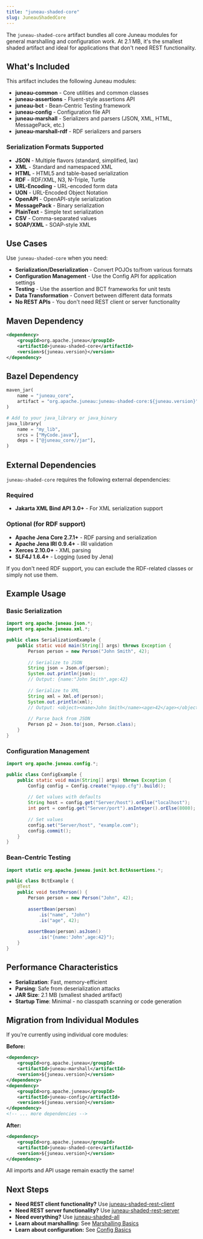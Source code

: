 ```yaml
---
title: "juneau-shaded-core"
slug: JuneauShadedCore
---
```


The `juneau-shaded-core` artifact bundles all core Juneau modules for general marshalling and configuration work. At 2.1 MB, it's the smallest shaded artifact and ideal for applications that don't need REST functionality.

## What's Included

This artifact includes the following Juneau modules:

- **juneau-common** - Core utilities and common classes
- **juneau-assertions** - Fluent-style assertions API
- **juneau-bct** - Bean-Centric Testing framework
- **juneau-config** - Configuration file API
- **juneau-marshall** - Serializers and parsers (JSON, XML, HTML, MessagePack, etc.)
- **juneau-marshall-rdf** - RDF serializers and parsers

### Serialization Formats Supported

- **JSON** - Multiple flavors (standard, simplified, lax)
- **XML** - Standard and namespaced XML
- **HTML** - HTML5 and table-based serialization
- **RDF** - RDF/XML, N3, N-Triple, Turtle
- **URL-Encoding** - URL-encoded form data
- **UON** - URL-Encoded Object Notation
- **OpenAPI** - OpenAPI-style serialization
- **MessagePack** - Binary serialization
- **PlainText** - Simple text serialization
- **CSV** - Comma-separated values
- **SOAP/XML** - SOAP-style XML

## Use Cases

Use `juneau-shaded-core` when you need:

- **Serialization/Deserialization** - Convert POJOs to/from various formats
- **Configuration Management** - Use the Config API for application settings
- **Testing** - Use the assertion and BCT frameworks for unit tests
- **Data Transformation** - Convert between different data formats
- **No REST APIs** - You don't need REST client or server functionality

## Maven Dependency

```xml
<dependency>
    <groupId>org.apache.juneau</groupId>
    <artifactId>juneau-shaded-core</artifactId>
    <version>${juneau.version}</version>
</dependency>
```

## Bazel Dependency

```python
maven_jar(
    name = "juneau_core",
    artifact = "org.apache.juneau:juneau-shaded-core:${juneau.version}",
)

# Add to your java_library or java_binary
java_library(
    name = "my_lib",
    srcs = ["MyCode.java"],
    deps = ["@juneau_core//jar"],
)
```

## External Dependencies

`juneau-shaded-core` requires the following external dependencies:

### Required
- **Jakarta XML Bind API 3.0+** - For XML serialization support

### Optional (for RDF support)
- **Apache Jena Core 2.7.1+** - RDF parsing and serialization
- **Apache Jena IRI 0.9.4+** - IRI validation
- **Xerces 2.10.0+** - XML parsing
- **SLF4J 1.6.4+** - Logging (used by Jena)

If you don't need RDF support, you can exclude the RDF-related classes or simply not use them.

## Example Usage

### Basic Serialization

```java
import org.apache.juneau.json.*;
import org.apache.juneau.xml.*;

public class SerializationExample {
    public static void main(String[] args) throws Exception {
        Person person = new Person("John Smith", 42);
        
        // Serialize to JSON
        String json = Json.of(person);
        System.out.println(json);
        // Output: {name:"John Smith",age:42}
        
        // Serialize to XML
        String xml = Xml.of(person);
        System.out.println(xml);
        // Output: <object><name>John Smith</name><age>42</age></object>
        
        // Parse back from JSON
        Person p2 = Json.to(json, Person.class);
    }
}
```

### Configuration Management

```java
import org.apache.juneau.config.*;

public class ConfigExample {
    public static void main(String[] args) throws Exception {
        Config config = Config.create("myapp.cfg").build();
        
        // Get values with defaults
        String host = config.get("Server/host").orElse("localhost");
        int port = config.get("Server/port").asInteger().orElse(8080);
        
        // Set values
        config.set("Server/host", "example.com");
        config.commit();
    }
}
```

### Bean-Centric Testing

```java
import static org.apache.juneau.junit.bct.BctAssertions.*;

public class BctExample {
    @Test
    public void testPerson() {
        Person person = new Person("John", 42);
        
        assertBean(person)
            .is("name", "John")
            .is("age", 42);
            
        assertBean(person).asJson()
            .is("{name:'John',age:42}");
    }
}
```

## Performance Characteristics

- **Serialization**: Fast, memory-efficient
- **Parsing**: Safe from deserialization attacks
- **JAR Size**: 2.1 MB (smallest shaded artifact)
- **Startup Time**: Minimal - no classpath scanning or code generation

## Migration from Individual Modules

If you're currently using individual core modules:

**Before:**
```xml
<dependency>
    <groupId>org.apache.juneau</groupId>
    <artifactId>juneau-marshall</artifactId>
    <version>${juneau.version}</version>
</dependency>
<dependency>
    <groupId>org.apache.juneau</groupId>
    <artifactId>juneau-config</artifactId>
    <version>${juneau.version}</version>
</dependency>
<!-- ... more dependencies -->
```

**After:**
```xml
<dependency>
    <groupId>org.apache.juneau</groupId>
    <artifactId>juneau-shaded-core</artifactId>
    <version>${juneau.version}</version>
</dependency>
```

All imports and API usage remain exactly the same!

## Next Steps

- **Need REST client functionality?** Use [juneau-shaded-rest-client](/docs/topics/JuneauShadedRestClient)
- **Need REST server functionality?** Use [juneau-shaded-rest-server](/docs/topics/JuneauShadedRestServer)
- **Need everything?** Use [juneau-shaded-all](/docs/topics/JuneauShadedAll)
- **Learn about marshalling:** See [Marshalling Basics](/docs/topics/JuneauMarshallBasics)
- **Learn about configuration:** See [Config Basics](/docs/topics/JuneauConfigBasics)

